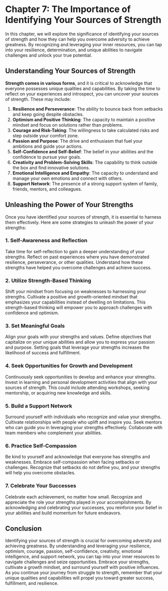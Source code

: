 Chapter 7: The Importance of Identifying Your Sources of Strength
=================================================================

In this chapter, we will explore the significance of identifying your sources of strength and how they can help you overcome adversity to achieve greatness. By recognizing and leveraging your inner resources, you can tap into your resilience, determination, and unique abilities to navigate challenges and unlock your true potential.

Understanding Your Sources of Strength
--------------------------------------

**Strength comes in various forms**, and it is critical to acknowledge that everyone possesses unique qualities and capabilities. By taking the time to reflect on your experiences and introspect, you can uncover your sources of strength. These may include:

1. **Resilience and Perseverance**: The ability to bounce back from setbacks and keep going despite obstacles.
2. **Optimism and Positive Thinking**: The capacity to maintain a positive mindset and focus on solutions rather than problems.
3. **Courage and Risk-Taking**: The willingness to take calculated risks and step outside your comfort zone.
4. **Passion and Purpose**: The drive and enthusiasm that fuel your ambitions and guide your actions.
5. **Self-Confidence and Self-Belief**: The belief in your abilities and the confidence to pursue your goals.
6. **Creativity and Problem-Solving Skills**: The capability to think outside the box and find innovative solutions.
7. **Emotional Intelligence and Empathy**: The capacity to understand and manage your own emotions and connect with others.
8. **Support Network**: The presence of a strong support system of family, friends, mentors, and colleagues.

Unleashing the Power of Your Strengths
--------------------------------------

Once you have identified your sources of strength, it is essential to harness them effectively. Here are some strategies to unleash the power of your strengths:

### 1. **Self-Awareness and Reflection**

Take time for self-reflection to gain a deeper understanding of your strengths. Reflect on past experiences where you have demonstrated resilience, perseverance, or other qualities. Understand how these strengths have helped you overcome challenges and achieve success.

### 2. **Utilize Strength-Based Thinking**

Shift your mindset from focusing on weaknesses to harnessing your strengths. Cultivate a positive and growth-oriented mindset that emphasizes your capabilities instead of dwelling on limitations. This strength-based thinking will empower you to approach challenges with confidence and optimism.

### 3. **Set Meaningful Goals**

Align your goals with your strengths and values. Define objectives that capitalize on your unique abilities and allow you to express your passion and purpose. Setting goals that leverage your strengths increases the likelihood of success and fulfillment.

### 4. **Seek Opportunities for Growth and Development**

Continuously seek opportunities to develop and enhance your strengths. Invest in learning and personal development activities that align with your sources of strength. This could include attending workshops, seeking mentorship, or acquiring new knowledge and skills.

### 5. **Build a Support Network**

Surround yourself with individuals who recognize and value your strengths. Cultivate relationships with people who uplift and inspire you. Seek mentors who can guide you in leveraging your strengths effectively. Collaborate with team members who complement your abilities.

### 6. **Practice Self-Compassion**

Be kind to yourself and acknowledge that everyone has strengths and weaknesses. Embrace self-compassion when facing setbacks or challenges. Recognize that setbacks do not define you, and your strengths will help you overcome obstacles.

### 7. **Celebrate Your Successes**

Celebrate each achievement, no matter how small. Recognize and appreciate the role your strengths played in your accomplishments. By acknowledging and celebrating your successes, you reinforce your belief in your abilities and build momentum for future endeavors.

Conclusion
----------

Identifying your sources of strength is crucial for overcoming adversity and achieving greatness. By understanding and leveraging your resilience, optimism, courage, passion, self-confidence, creativity, emotional intelligence, and support network, you can tap into your inner resources to navigate challenges and seize opportunities. Embrace your strengths, cultivate a growth mindset, and surround yourself with positive influences. As you continue your journey from struggle to strength, remember that your unique qualities and capabilities will propel you toward greater success, fulfillment, and resilience.
